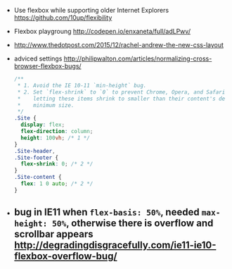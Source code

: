 - Use flexbox while supporting older Internet Explorers https://github.com/10up/flexibility
- Flexbox playgroung http://codepen.io/enxaneta/full/adLPwv/
- http://www.thedotpost.com/2015/12/rachel-andrew-the-new-css-layout
- adviced settings http://philipwalton.com/articles/normalizing-cross-browser-flexbox-bugs/

  ```css
  /**
   * 1. Avoid the IE 10-11 `min-height` bug.
   * 2. Set `flex-shrink` to `0` to prevent Chrome, Opera, and Safari from
   *    letting these items shrink to smaller than their content's default
   *    minimum size.
   */
  .Site {
    display: flex;
    flex-direction: column;
    height: 100vh; /* 1 */
  }
  .Site-header,
  .Site-footer {
    flex-shrink: 0; /* 2 */
  }
  .Site-content {
    flex: 1 0 auto; /* 2 */
  }
  ```
- bug in IE11 when `flex-basis: 50%`, needed `max-height: 50%`, otherwise there is overflow and scrollbar appears http://degradingdisgracefully.com/ie11-ie10-flexbox-overflow-bug/
  -
